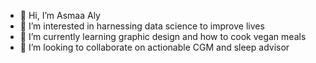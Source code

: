 - 👋 Hi, I’m Asmaa Aly
- 👀 I’m interested in harnessing data science to improve lives
- 🌱 I’m currently learning graphic design and how to cook vegan meals
- 💞️ I’m looking to collaborate on actionable CGM and sleep advisor

<!---
asmaaaly99/asmaaaly99 is a ✨ special ✨ repository because its `README.md` (this file) appears on your GitHub profile.
You can click the Preview link to take a look at your changes.
--->
